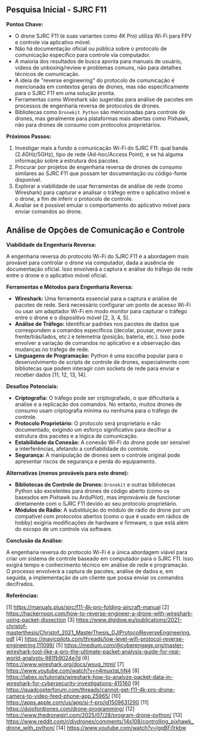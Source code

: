 
## Pesquisa Inicial - SJRC F11

**Pontos Chave:**

*   O drone SJRC F11 (e suas variantes como 4K Pro) utiliza Wi-Fi para FPV e controle via aplicativo móvel.
*   Não há documentação oficial ou pública sobre o protocolo de comunicação específico para controle via computador.
*   A maioria dos resultados de busca aponta para manuais de usuário, vídeos de unboxing/review e problemas comuns, não para detalhes técnicos de comunicação.
*   A ideia de "reverse engineering" do protocolo de comunicação é mencionada em contextos gerais de drones, mas não especificamente para o SJRC F11 em uma solução pronta.
*   Ferramentas como Wireshark são sugeridas para análise de pacotes em processos de engenharia reversa de protocolos de drones.
*   Bibliotecas como `Dronekit Python` são mencionadas para controle de drones, mas geralmente para plataformas mais abertas como Pixhawk, não para drones de consumo com protocolos proprietários.

**Próximos Passos:**

1.  Investigar mais a fundo a comunicação Wi-Fi do SJRC F11: qual banda (2.4GHz/5GHz), tipo de rede (Ad-hoc/Access Point), e se há alguma informação sobre a estrutura dos pacotes.
2.  Procurar por projetos de engenharia reversa de drones de consumo similares ao SJRC F11 que possam ter documentação ou código-fonte disponível.
3.  Explorar a viabilidade de usar ferramentas de análise de rede (como Wireshark) para capturar e analisar o tráfego entre o aplicativo móvel e o drone, a fim de inferir o protocolo de controle.
4.  Avaliar se é possível emular o comportamento do aplicativo móvel para enviar comandos ao drone.



## Análise de Opções de Comunicação e Controle

**Viabilidade da Engenharia Reversa:**

A engenharia reversa do protocolo Wi-Fi do SJRC F11 é a abordagem mais provável para controlar o drone via computador, dada a ausência de documentação oficial. Isso envolverá a captura e análise do tráfego de rede entre o drone e o aplicativo móvel oficial.

**Ferramentas e Métodos para Engenharia Reversa:**

*   **Wireshark:** Uma ferramenta essencial para a captura e análise de pacotes de rede. Será necessário configurar um ponto de acesso Wi-Fi ou usar um adaptador Wi-Fi em modo monitor para capturar o tráfego entre o drone e o dispositivo móvel [2, 3, 4, 5].
*   **Análise de Tráfego:** Identificar padrões nos pacotes de dados que correspondem a comandos específicos (decolar, pousar, mover para frente/trás/lados, etc.) e telemetria (posição, bateria, etc.). Isso pode envolver a variação de comandos no aplicativo e a observação das mudanças no tráfego de rede.
*   **Linguagens de Programação:** Python é uma escolha popular para o desenvolvimento de scripts de controle de drones, especialmente com bibliotecas que podem interagir com sockets de rede para enviar e receber dados [11, 12, 13, 14].

**Desafios Potenciais:**

*   **Criptografia:** O tráfego pode ser criptografado, o que dificultaria a análise e a replicação dos comandos. No entanto, muitos drones de consumo usam criptografia mínima ou nenhuma para o tráfego de controle.
*   **Protocolo Proprietário:** O protocolo será proprietário e não documentado, exigindo um esforço significativo para decifrar a estrutura dos pacotes e a lógica de comunicação.
*   **Estabilidade da Conexão:** A conexão Wi-Fi do drone pode ser sensível a interferências, afetando a confiabilidade do controle.
*   **Segurança:** A manipulação de drones sem o controle original pode apresentar riscos de segurança e perda do equipamento.

**Alternativas (menos prováveis para este drone):**

*   **Bibliotecas de Controle de Drones:** `Dronekit` e outras bibliotecas Python são excelentes para drones de código aberto (como os baseados em Pixhawk ou ArduPilot), mas improváveis de funcionar diretamente com o SJRC F11 devido ao seu protocolo proprietário.
*   **Módulos de Rádio:** A substituição do módulo de rádio do drone por um compatível com protocolos abertos (como o que é usado em rádios de hobby) exigiria modificações de hardware e firmware, o que está além do escopo de um controle via software.

**Conclusão da Análise:**

A engenharia reversa do protocolo Wi-Fi é a única abordagem viável para criar um sistema de controle baseado em computador para o SJRC F11. Isso exigirá tempo e conhecimento técnico em análise de rede e programação. O processo envolverá a captura de pacotes, análise de dados e, em seguida, a implementação de um cliente que possa enviar os comandos decifrados.

**Referências:**

[1] https://manuals.plus/sjrc/f11-4k-pro-folding-aircraft-manual
[2] https://hackernoon.com/how-to-reverse-engineer-a-drone-with-wireshark-using-packet-dissection
[3] https://www.digidow.eu/publications/2021-christof-masterthesis/Christof_2021_MasterThesis_DJIProtocolReverseEngineering.pdf
[4] https://mavicpilots.com/threads/low-level-wifi-protocol-reverse-engineering.111099/
[5] https://medium.com/@cyberengage.org/master-wireshark-tool-like-a-pro-the-ultimate-packet-analysis-guide-for-real-world-analysts-981fb9024e7d
[6] https://www.wireshark.org/docs/wsug_html/
[7] https://www.youtube.com/watch?v=n4muxtqLhN4
[8] https://labex.io/tutorials/wireshark-how-to-analyze-packet-data-in-wireshark-for-cybersecurity-investigations-415160
[9] https://quadcopterforum.com/threads/cannot-get-f11-4k-pro-drone-camera-to-video-feed-phone-app.25965/
[10] https://apps.apple.com/us/app/sj-f-pro/id1509631290
[11] https://dojofordrones.com/drone-programming/
[12] https://www.thedronegirl.com/2025/07/28/program-drone-python/
[13] https://www.reddit.com/r/diydrones/comments/14s108/controlling_pixhawk_drone_with_python/
[14] https://www.youtube.com/watch?v=lgqBFj1rkbw

